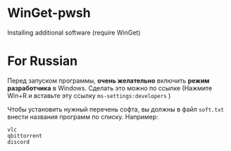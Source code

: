 # WinGet-pwsh
Installing additional software (require WinGet)

# For Russian

Перед запуском программы, **очень желательно** включить **режим разработчика** в Windows.
Сделать это можно по ссылке (Нажмите Win+R и вставьте эту ссылку ```ms-settings:developers``` )

Чтобы установить нужный перечень софта, вы должны в файл ```soft.txt``` внести названия программ по списку.
Например:
```obs
vlc
qbittorrent
discord
```
